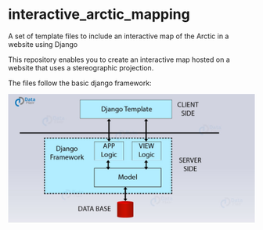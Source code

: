 # interactive_arctic_mapping
A set of template files to include an interactive map of the Arctic in a website using Django

This repository enables you to create an interactive map hosted on a website that uses a stereographic projection.

The files follow the basic django framework:

![framework_png](django_framework.jpeg)
